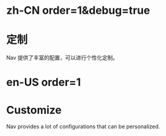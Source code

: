 # zh-CN order=1&debug=true

# 定制

Nav 提供了丰富的配置，可以进行个性化定制。

# en-US order=1

# Customize

Nav provides a lot of configurations that can be personalized.
